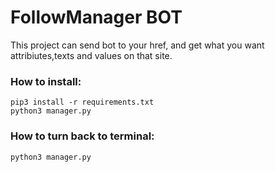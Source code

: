 # FollowManager BOT
This project can send bot to your href, and get what you want attribiutes,texts and values on that site.

### How to install:
``pip3 install -r requirements.txt``   
``python3 manager.py``

### How to turn back to terminal:
``python3 manager.py``
